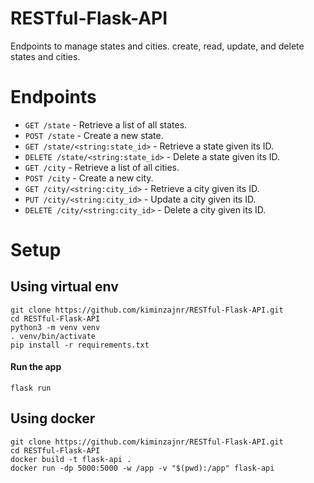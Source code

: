# RESTful-Flask-API
Endpoints to manage states and cities.
create, read, update, and delete states and cities.

# Endpoints
- `GET /state` - Retrieve a list of all states.
- `POST /state` - Create a new state.
- `GET /state/<string:state_id>` - Retrieve a state given its ID.
- `DELETE /state/<string:state_id>` - Delete a state given its ID.
- `GET /city` - Retrieve a list of all cities.
- `POST /city` - Create a new city.
- `GET /city/<string:city_id>` - Retrieve a city given its ID.
- `PUT /city/<string:city_id>` - Update a city given its ID.
- `DELETE /city/<string:city_id>` - Delete a city given its ID.

# Setup

## Using virtual env
```
git clone https://github.com/kiminzajnr/RESTful-Flask-API.git
cd RESTful-Flask-API
python3 -m venv venv
. venv/bin/activate
pip install -r requirements.txt
```

#### Run the app
```
flask run
```

## Using docker
```
git clone https://github.com/kiminzajnr/RESTful-Flask-API.git
cd RESTful-Flask-API
docker build -t flask-api .
docker run -dp 5000:5000 -w /app -v "$(pwd):/app" flask-api
```
